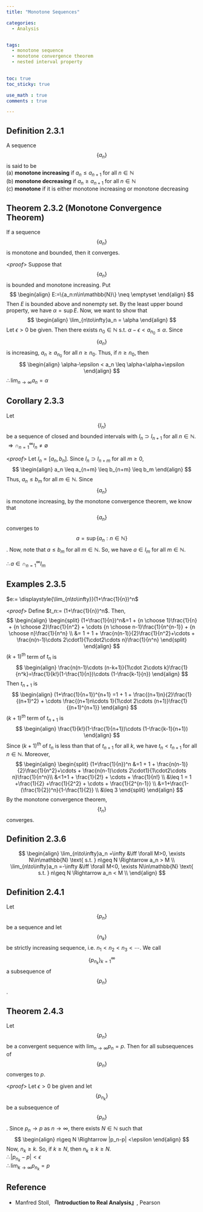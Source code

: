 ```yaml
---
title: "Monotone Sequences"

categories:
  - Analysis


tags:
  - monotone sequence
  - monotone convergence theorem
  - nested interval property
 

toc: true
toc_sticky: true

use_math : true
comments : true

---
```

## Definition 2.3.1
A sequence $$\{a_n\}$$ is said to be <br /> (a) **monotone increasing** if $a_n \leq a_{n+1}$ for all $n\in\mathbb{N}$ <br /> (b) **monotone decreasing** if $a_n \geq a_{n+1}$ for all $n\in\mathbb{N}$ <br /> (c) **monotone** if it is either monotone increasing or monotone decreasing

## Theorem 2.3.2 (Monotone Convergence Theorem)
If a sequence $$\{a_n\}$$ is monotone and bounded, then it converges.

<*proof*>
Suppose that $$\{a_n\}$$ is bounded and monotone increasing. Put
$$
\begin{align}
E:=\{a_n:n\in\mathbb{N}\} \neq \emptyset
\end{align}
$$
Then $E$ is bounded above and nonempty set. By the least upper bound property, we have $\alpha=\sup E$. Now, we want to show that 
$$
\begin{align}
\lim_{n\to\infty}a_n = \alpha
\end{align}
$$
Let $\epsilon >0$ be given. Then there exists $n_0\in\mathbb{N}$ s.t. $\alpha-\epsilon <a_{n_0}\leq \alpha$. Since $$\{a_n\}$$ is increasing, $a_n\geq a_{n_0}$ for all $n\geq n_0$. Thus, if $n\geq n_0$, then
$$
\begin{align}
\alpha-\epsilon < a_n \leq \alpha<\alpha+\epsilon
\end{align}
$$
$\therefore \displaystyle{\lim_{n\to\infty}a_n=\alpha}$
$$\tag*{$\square$}$$

## Corollary 2.3.3
Let $$\{I_n\}$$ be a sequence of closed and bounded intervals with $I_n\supset I_{n+1}$ for all $n\in\mathbb{N}$. <br /> $\Rightarrow \cap_{n=1}^\infty I_n\neq\emptyset$

<*proof*>
Let $I_n = [a_n, b_n]$. Since $I_n \supset I_{n+m}$ for all $m\geq 0$,
$$
\begin{align}
a_n \leq a_{n+m} \leq b_{n+m} \leq b_m
\end{align}
$$
Thus, $a_n \leq b_m$ for all $m\in\mathbb{N}$. Since $$\{a_n\}$$ is monotone increasing, by the monotone convergence theorem, we know that $$\{a_n\}$$ converges to  $$a=\sup\{a_n: n\in\mathbb{N}\}$$. Now, note that $a\leq b_m$ for all $m\in\mathbb{N}$. So, we have $a\in I_m$ for all $m\in\mathbb{N}$.

$\therefore a\in \cap_{n=1}^\infty I_m$
$$\tag*{$\square$}$$

## Examples 2.3.5
$e:= \displaystyle{\lim_{n\to\infty}}(1+\frac{1}{n})^n$

<*proof*>
Define $t_n:= (1+\frac{1}{n})^n$. Then, 
$$
\begin{align}
\begin{split}
 (1+\frac{1}{n})^n&=1 + {n \choose 1}\frac{1}{n} + {n \choose 2}\frac{1}{n^2} + \cdots {n \choose n-1}\frac{1}{n^{n-1}} + {n \choose n}\frac{1}{n^n} \\
&= 1 + 1 + \frac{n(n-1)}{2}\frac{1}{n^2}+\cdots + \frac{n(n-1)\cdots 2\cdot1}{1\cdot2\cdots n}\frac{1}{n^n}
 \end{split}
 \end{align}
$$
$(k+1)^{th}$ term of $t_n$ is
$$
\begin{align}
\frac{n(n-1)\cdots (n-k+1)}{1\cdot 2\cdots k}\frac{1}{n^k}=\frac{1}{k!}(1-\frac{1}{n})\cdots (1-\frac{k-1}{n})
\end{align}
$$
Then $t_{n+1}$ is  
$$
\begin{align}
(1+\frac{1}{n+1})^{n+1} =1 + 1 + \frac{(n+1)n}{2}\frac{1}{(n+1)^2} + \cdots \frac{(n+1)n\cdots 1}{1\cdot 2\cdots (n+1)}\frac{1}{(n+1)^{n+1}}
\end{align}
$$
$(k+1)^{th}$ term of $t_{n+1}$ is
$$
\begin{align}
\frac{1}{k!}(1-\frac{1}{n+1})\cdots (1-\frac{k-1}{n+1})
\end{align}
$$
Since $(k+1)^{th}$ of $t_n$ is less than that of $t_{n+1}$ for all $k$, we have $t_n<t_{n+1}$ for all $n\in\mathbb{N}$. Moreover,
$$
\begin{align}
\begin{split}
(1+\frac{1}{n})^n &=1 + 1 + \frac{n(n-1)}{2}\frac{1}{n^2}+\cdots + \frac{n(n-1)\cdots 2\cdot1}{1\cdot2\cdots n}\frac{1}{n^n}\\
&<1+1 + \frac{1}{2!} + \cdots  + \frac{1}{n!} \\
&\leq 1 = 1 +\frac{1}{2} +\frac{1}{2^2} + \cdots + \frac{1}{2^{n-1}} \\
&=1+\frac{1-(\frac{1}{2})^n}{1-\frac{1}{2}} \\
&\leq 3
\end{split}
\end{align}
$$
By the monotone convergence theorem, $$\{t_n\}$$ converges.
$$\tag*{$\square$}$$

## Definition 2.3.6
$$
\begin{align}
\lim_{n\to\infty}a_n =\infty &\iff \forall M>0, \exists N\in\mathbb{N} \text{ s.t. } n\geq N \Rightarrow a_n > M \\
\lim_{n\to\infty}a_n =-\infty &\iff \forall M<0, \exists N\in\mathbb{N} \text{ s.t. } n\geq N \Rightarrow a_n < M \\
\end{align}
$$

## Definition 2.4.1 
Let $$\{p_n\}$$ be a sequence and let $$\{n_k\}$$ be strictly increasing sequence, i.e. $n_1 < n_2 <n_3 < \cdots$. We call $$\{p_{n_k}\}_{k=1}^\infty$$ a subsequence of $$\{p_n\}$$.

## Theorem 2.4.3 
Let $$\{p_n\}$$ be a convergent sequence with $\displaystyle{\lim_{n\to\infty}p_n=p}$. Then for all subsequences of $$\{p_n\}$$ converges to $p$.

<*proof*>
Let $\epsilon >0$ be given and let $$\{p_{n_k}\}$$ be a subsequence of $$\{p_n\}$$. Since $p_n\to p$ as $n\to\infty$, there exists $N\in\mathbb{N}$ such that $$
\begin{align}
n\geq N \Rightarrow |p_n-p| <\epsilon
\end{align}
$$
Now, $n_k \geq k$. So, if $k\geq N$, then $n_k\geq k \geq N$.  <br />$\therefore |p_{n_k}-p|<\epsilon$ <br />$\therefore \displaystyle{\lim_{k\to\infty}}p_{n_k}=p$
$$\tag*{$\square$}$$
## Reference
- Manfred Stoll,  **『**Introduction to Real Analysis**』**, Pearson
